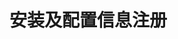 # 安装及配置信息注册
<script type="text/javascript" src="/Js/Ckplayer/ckplayer.js"></script>
<div class="video" style="width: 50rem;height: 30rem;"></div>
<script type="text/javascript">
    var videoObject = {
    		container: '.video',
    		variable: 'player',
    		video:'http://video-oss.easyswoole.com/es-orm/1.+%E5%AE%89%E8%A3%85%E9%85%8D%E7%BD%AE%E4%BF%A1%E6%81%AF%E6%B3%A8%E5%86%8C.mp4'
    	};
    var player=new ckplayer(videoObject);
</script>
